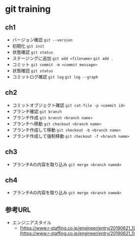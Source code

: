 # git training

## ch1

- バージョン確認
    `git --version`
- 初期化
    `git init`
- 状態確認
    `git status`
- ステージングに追加
    `git add <filename>`
    `git add .`
- コミット
    `git commit -m <commit message>`
- 状態確認
    `git status`
- コミットログ確認
    `git log`
    `git log --graph`

## ch2

- コミットオブジェクト確認
    `git cat-file -p <commit id>`
- ブランチ確認
    `git branch`
- ブランチ作成
    `git branch <branch name>`
- ブランチへ移動
    `git checkout <branch name>`
- ブランチ作成して移動
    `git checkout -b <branch name>`
- ブランチ作成して強制移動
    `git checkout -f <branch name>`

## ch3

- ブランチAの内容を取り込み
    `git merge <branch nameA>`

## ch4

- ブランチAの内容を取り込み
    `git merge <branch nameA>`


## 参考URL

- エンジニアスタイル
  - [https://www.r-staffing.co.jp/engineer/entry/20190621_1](https://www.r-staffing.co.jp/engineer/entry/20190621_1)
